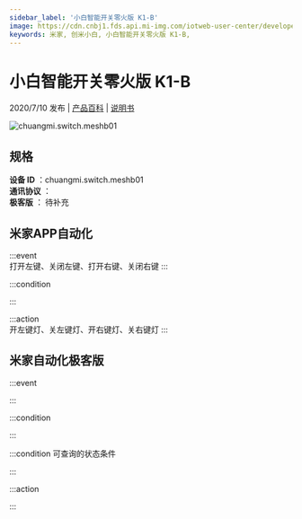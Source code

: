 ```yaml
---
sidebar_label: '小白智能开关零火版 K1-B'
image: https://cdn.cnbj1.fds.api.mi-img.com/iotweb-user-center/developer_1679047615585jLaFDRil.png?GalaxyAccessKeyId=AKVGLQWBOVIRQ3XLEW&Expires=9223372036854775807&Signature=9yA23Cxjbo7aQwLqG0L1CW2e2oc=
keywords: 米家, 创米小白, 小白智能开关零火版 K1-B, 
---
```

# 小白智能开关零火版 K1-B

2020/7/10 发布 | [产品百科](https://home.mi.com/webapp/content/baike/product/index.html?model=chuangmi.switch.meshb01/) | [说明书](https://home.mi.com/views/introduction.html?model=chuangmi.switch.meshb01&region=cn)

![chuangmi.switch.meshb01](https://cdn.cnbj1.fds.api.mi-img.com/iotweb-user-center/developer_1679047615585jLaFDRil.png?GalaxyAccessKeyId=AKVGLQWBOVIRQ3XLEW&Expires=9223372036854775807&Signature=9yA23Cxjbo7aQwLqG0L1CW2e2oc=)

## 规格  
> 
**设备 ID** ：chuangmi.switch.meshb01  
**通讯协议** ：  
**极客版**  ： 待补充 


## 米家APP自动化  

:::event  
打开左键、关闭左键、打开右键、关闭右键
:::

:::condition  

:::

:::action   
开左键灯、关左键灯、开右键灯、关右键灯
:::

## 米家自动化极客版  

:::event  

:::

:::condition  

:::

:::condition 可查询的状态条件  

:::

:::action  

:::

        
